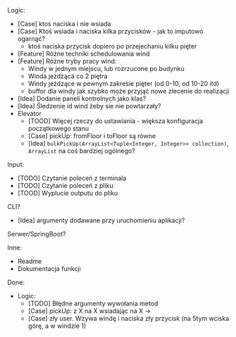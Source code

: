 Logic:
- [Case] ktos naciska i nie wsiada
- [Case] Ktoś wsiada i naciska kilka przycisków - jak to imputowo ogarnąć?
  - ktoś naciska przycisk dopiero po przejechaniu kilku pięter
- [Feature] Różne techniki schedulowania wind
- [Feature] Różne tryby pracy wind:
  - Windy w jednym miejscu, lub rozrzucone po budynku
  - Winda jeżdząca co 2 piętra
  - Windy jeżdzące w pewnym zakresie pięter (od 0-10, od 10-20 itd)
  - buffor dla windy jak szybko może przyjąć nowe zlecenie do realizacji
- [Idea] Dodanie paneli kontrolnych jako klas?
- [Idea] Śledzenie id wind żeby sie nie powtarzały?
- Elevator
    - [TOOD] Więcej rzeczy do ustawiania - większa konfiguracja początkowego stanu
    - [Case] pickUp: fromFloor i toFloor są równe
    - [Idea] `bulkPickUp(ArrayList<Tuple<Integer, Integer>> collection)`, `ArrayList` na coś bardziej ogólnego?

Input:
- [TODO] Czytanie poleceń z terminala
- [TODO] Czytanie poleceń z pliku
- [TOOD] Wyplucie outputu do pliku

CLI?
- [Idea] argumenty dodawane przy uruchomieniu aplikacji?


Serwer/SpringBoot?

Inne:
- Readme
- Dokumentacja funkcji


Done:
- Logic:
  - [TODO] Błędne argumenty wywołania metod
  - [Case] pickUp: z X na X wsiadając na X -> 
  - [Case] zły user. Wzywa windę i naciska zły przycisk (na 5tym wciska górę, a w windzie 1)
